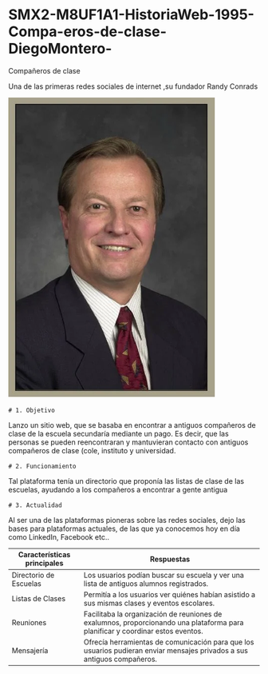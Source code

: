# SMX2-M8UF1A1-HistoriaWeb-1995-Compa-eros-de-clase-DiegoMontero-

Compañeros de clase

Una de las primeras redes sociales de internet ,su fundador Randy Conrads

![Randy.webp](https://github.com/DiegooMonteroo/SMX2-M8UF1A1-HistoriaWeb-1995-Compa-eros-de-clase-DiegoMontero-/blob/main/Randy.webp)

	# 1. Objetivo

Lanzo un sitio web, que se basaba en encontrar a antiguos compañeros de clase de la escuela secundaría mediante un pago.
Es decir, que las personas se pueden reencontraran y mantuvieran contacto con antiguos compañeros de clase (cole, instituto y universidad.

	# 2. Funcionamiento
Tal plataforma tenía un directorio que proponía las listas de clase de las escuelas, ayudando a los compañeros a encontrar a gente antigua

	# 3. Actualidad
Al ser una de las plataformas pioneras sobre las redes sociales, dejo las bases para plataformas actuales, de las que ya conocemos hoy en día como LinkedIn, Facebook etc.. 

| Características principales | Respuestas |
|-----------------------------|------------|
| Directorio de Escuelas| Los usuarios podían buscar su escuela y ver una lista de antiguos alumnos registrados.|
| Listas de Clases| Permitía a los usuarios ver quiénes habían asistido a sus mismas clases y eventos escolares.|
|Reuniones| Facilitaba la organización de reuniones de exalumnos, proporcionando una plataforma para planificar y coordinar estos eventos.|
|Mensajería| Ofrecía herramientas de comunicación para que los usuarios pudieran enviar mensajes privados a sus antiguos compañeros.|